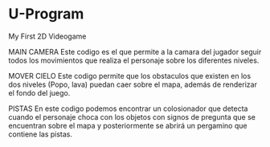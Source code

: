 # U-Program
 My First 2D Videogame 

MAIN CAMERA
Este codigo es el que permite a la camara del jugador seguir todos los movimientos que realiza el personaje sobre los diferentes niveles.

MOVER CIELO
Este codigo permite que los obstaculos que existen en los dos niveles (Popo, lava) puedan caer sobre el mapa, además de renderizar el fondo del juego.

PISTAS
En este codigo podemos encontrar un colosionador que detecta cuando el personaje choca con los objetos con signos de pregunta que se encuentran sobre el mapa y posteriormente se abrirá un pergamino que contiene las pistas.
